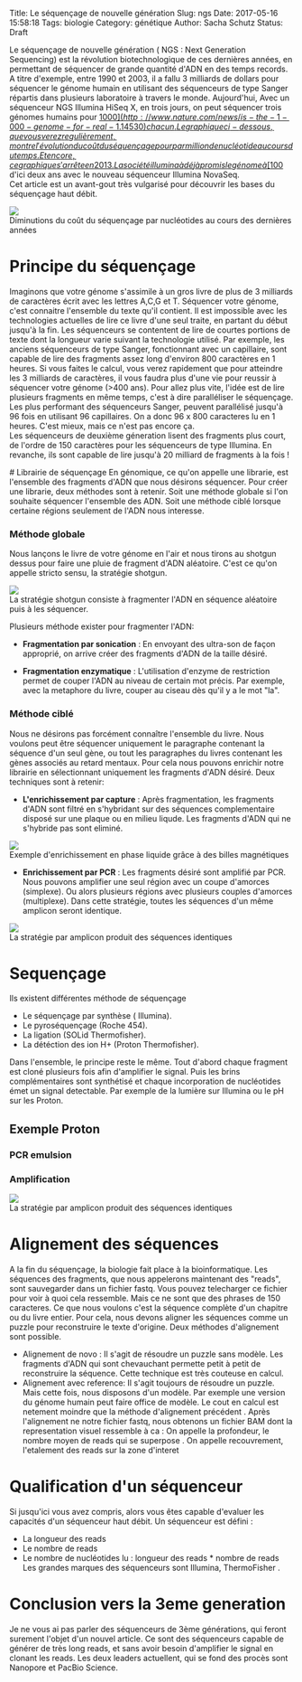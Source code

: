 Title: Le séquençage de nouvelle génération
Slug: ngs
Date: 2017-05-16 15:58:18
Tags: biologie
Category: génétique
Author: Sacha Schutz
Status: Draft

Le séquençage de nouvelle génération ( NGS : Next Generation Sequencing) est la révolution biotechnologique de ces dernières années, en permettant de séquencer de grande quantité d'ADN en des temps records.
A titre d'exemple, entre 1990 et 2003, il a fallu 3 milliards de dollars pour séquencer le génome humain en utilisant des séquenceurs de type Sanger répartis dans plusieurs laboratoire à travers le monde. Aujourd'hui, Avec un séquenceur NGS Illumina HiSeq X, en trois jours, on peut séquencer trois génomes humains pour [$1000](http://www.nature.com/news/is-the-1-000-genome-for-real-1.14530) chacun. Le graphique ci-dessous, que vous verez regulièrement, montre l'évolution du coût du séquençage pour par million de nucléotide au cours du temps. Et encore, ce graphique s'arrête en 2013. La société illumina à déjà promis le génome à [$100](https://www.illumina.com/company/news-center/press-releases/press-release-details.html?newsid=2236383) d'ici deux ans avec le nouveau séquenceur Illumina NovaSeq.  
Cet article est un avant-gout très vulgarisé pour découvrir les bases du séquençage haut débit.  

<div class="figure">
    <img src="../images/post22/moore.png" /> 
    <div class="legend">Diminutions du coût du séquençage par nucléotides au cours des dernières années</div>
</div>   


# Principe du séquençage

Imaginons que votre génome s'assimile à un gros livre de plus de 3 milliards de caractères écrit avec les lettres A,C,G et T. Séquencer votre génome, c'est connaitre l'ensemble du texte qu'il contient. Il est impossible avec les technologies actuelles de lire ce livre d'une seul traite, en partant du début jusqu'à la fin. Les séquenceurs se contentent de lire de courtes portions de texte dont la longueur varie suivant la technologie utilisé. 
Par exemple, les anciens séquenceurs de type Sanger, fonctionnant avec un capillaire, sont capable de lire des fragments assez long d'environ 800 caractères en 1 heures. Si vous faites le calcul, vous verez rapidement que pour atteindre les 3 milliards de caractères, il vous faudra plus d'une vie pour reussir à séquencer votre génome (>400 ans). Pour allez plus vite, l'idée est de lire plusieurs fragments en même temps, c'est à dire paralléliser le séquençage. Les plus performant des séquenceurs Sanger, peuvent parallélisé jusqu'à 96 fois en utilisant 96 capillaires. On a donc 96 x 800 caracteres lu en 1 heures. C'est mieux, mais ce n'est pas encore ça.   
Les séquenceurs de deuxième géneration lisent des fragments plus court, de l'ordre de 150 caractères pour les séquenceurs de type Illumina. En revanche, ils sont capable de lire jusqu'à 20 milliard de fragments à la fois !



# Librairie de séquençage
En génomique, ce qu'on appelle une librarie, est l'ensemble des fragments d'ADN que nous désirons séquencer. Pour créer une librarie, deux méthodes sont à retenir. Soit une méthode globale si l'on souhaite séquencer l'ensemble des ADN. Soit une méthode ciblé lorsque certaine régions seulement de l'ADN nous interesse.
### Méthode globale

Nous lançons le livre de votre génome en l'air et nous tirons au shotgun dessus pour faire une pluie de fragment d'ADN aléatoire. C'est ce qu'on appelle stricto sensu, la stratégie shotgun. 

<div class="figure">
    <img src="../images/post22/shotgun.png" /> 
    <div class="legend">La stratégie shotgun consiste à fragmenter l'ADN en séquence aléatoire puis à les séquencer.</div>
</div>   


Plusieurs méthode exister pour fragmenter l'ADN:

* **Fragmentation par sonication** : En envoyant des ultra-son de façon approprié, on arrive créer des fragments d'ADN de la taille désiré. 

* **Fragmentation enzymatique** : L'utilisation d'enzyme de restriction permet de couper l'ADN au niveau de certain mot précis. Par exemple, avec la metaphore du livre, couper au ciseau dès qu'il y a le mot "la".   


### Méthode ciblé 
Nous ne désirons pas forcément connaître l'ensemble du livre. Nous voulons peut être séquencer uniquement le paragraphe contenant la séquence d'un seul gène, ou tout les paragraphes du livres contenant les gènes associés au retard mentaux. Pour cela nous pouvons enrichir notre librairie en sélectionnant uniquement les fragments d'ADN désiré. Deux techniques sont à retenir:

* **L'enrichissement par capture** : Après fragmentation, les fragments d'ADN sont filtré en s'hybridant sur des séquences complementaire disposé sur une plaque ou en milieu liqude. Les fragments d'ADN qui ne s'hybride pas sont eliminé. 
  

<div class="figure">
    <img src="../images/post22/capture.png" /> 
    <div class="legend">Exemple d'enrichissement en phase liquide grâce à des billes magnétiques</div>
</div>   



* **Enrichissement par PCR** : Les fragments désiré sont amplifié par PCR. Nous pouvons amplifier une seul région avec un coupe d'amorces (simplexe). Ou alors plusieurs régions avec plusieurs couples d'amorces (multiplexe). Dans cette stratégie, toutes les séquences d'un même amplicon seront identique. 


<div class="figure">
    <img src="../images/post22/amplicon.png" /> 
    <div class="legend">La stratégie par amplicon produit des séquences identiques</div>
</div>   



# Sequençage 
Ils existent différentes méthode de séquençage

* Le séquençage par synthèse ( Illumina).
* Le pyroséquençage (Roche 454).
* La ligation (SOLid Thermofisher).
* La détéction des ion H+ (Proton Thermofisher).

Dans l'ensemble, le principe reste le même. Tout d'abord chaque fragment est cloné plusieurs fois afin d'amplifier le signal. Puis les brins complémentaires sont synthétisé et chaque incorporation de nucléotides émet un signal detectable. Par exemple de la lumière sur Illumina ou le pH sur les Proton. 

## Exemple Proton 
### PCR emulsion 
### Amplification 

<div class="figure">
    <img src="../images/post22/ion.png" /> 
    <div class="legend">La stratégie par amplicon produit des séquences identiques</div>
</div>   


# Alignement des séquences
A la fin du séquençage, la biologie fait place à la bioinformatique. Les séquences des fragments, que nous appelerons maintenant des "reads", sont sauvegarder dans un fichier fastq. Vous pouvez telecharger ce fichier pour voir à quoi cela ressemble. 
Mais ce ne sont que des phrases de 150 caracteres. Ce que nous voulons c'est la séquence complète d'un chapitre ou du livre entier. Pour cela, nous devons aligner les séquences comme un puzzle pour reconstruire le texte d'origine. 
Deux méthodes d'alignement sont possible.
- Alignement de novo : Il s'agit de résoudre un puzzle sans modèle. Les fragments d'ADN qui sont chevauchant permette petit à petit de reconstruire la séquence. Cette technique est très couteuse en calcul. 
- Alignement avec reference: Il s'agit toujours de résoudre un puzzle. Mais cette fois, nous disposons d'un modèle. Par exemple une version du génome humain peut faire office de modèle. Le cout en calcul est netement moindre que la méthode d'alignement précédent . 
Après l'alignement ne notre fichier fastq, nous obtenons un fichier BAM dont la representation visuel ressemble à ca : 
On appelle la profondeur, le nombre moyen de reads qui se superpose . 
On appelle recouvrement, l'etalement des reads sur la zone d'interet 

# Qualification d'un séquenceur 
Si jusqu'ici vous avez compris, alors vous êtes capable d'evaluer les capacités d'un séquenceur haut débit. Un séquenceur est défini : 
- La longueur des reads 
- Le nombre de reads 
- Le nombre de nucléotides lu : longueur des reads * nombre de reads
Les grandes marques des séquenceurs sont Illumina, ThermoFisher .


# Conclusion vers la 3eme generation
Je ne vous ai pas parler des séquenceurs de 3ème générations, qui feront surement l'objet d'un nouvel article. Ce sont des séquenceurs capable de générer de très long reads, et sans avoir besoin d'amplifier le signal en clonant les reads. Les deux leaders actuellent, qui se fond des procès sont Nanopore et PacBio Science. 